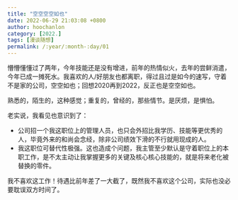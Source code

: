 ```yaml
---
title: "空空空空如也"
date: 2022-06-29 21:03:08 +0800
author: hoochanlon
category: [2022.]
tags: [漫谈随想]
permalink: /:year/:month-:day/01
---
```


懵懵懂懂过了两年，今年技能还是没有增进，前年的热情似火，去年的尝鲜消遣，今年已成一摊死水。我喜欢的人/好朋友也都离职，得过且过是如今的速写，守着不是家的公司，空空如也；回想2020再到2022，反正也是空空如也。

熟悉的，陌生的，这种感觉；重复的，曾经的，那些情节。是厌烦，是惧怕。

 <!-- more -->

 老实说，我看见也意识到了：
 
* 公司招一个我这职位上的管理人员，也只会外招比我学历、技能等更优秀的人，毕竟外来的和尚会念经，除非公司绩效下滑的不行就用现成的人。
* 我这职位可替代性极强。这也造成个问题，我主管至少默认是守着职位上的本职工作，是不太主动让我掌握更多的关键及核心核心技能的，就是将来老化被替换的零件。

我不喜欢这工作！待遇比前年差了一大截了，既然我不喜欢这个公司，实际也没必要耽误双方时间了。